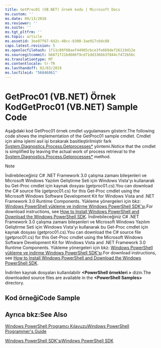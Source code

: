 ```yaml
---
title: GetProc01 (VB.NET) örnek kodu | Microsoft Docs
ms.custom: ''
ms.date: 09/13/2016
ms.reviewer: ''
ms.suite: ''
ms.tgt_pltfrm: ''
ms.topic: article
ms.assetid: 3ee87f67-6d2c-48cc-b300-3ae917c6dc88
caps.latest.revision: 5
ms.openlocfilehash: 1f11c89f60aef44905cbce3fe669def26119d12e
ms.sourcegitcommit: b6871f21bd666f9cd71dd336bb3f844cf472b56c
ms.translationtype: MT
ms.contentlocale: tr-TR
ms.lasthandoff: 02/03/2019
ms.locfileid: "56846861"
---
```

# <a name="getproc01-vbnet-sample-code"></a><span data-ttu-id="56ecd-102">GetProc01 (VB.NET) Örnek Kod</span><span class="sxs-lookup"><span data-stu-id="56ecd-102">GetProc01 (VB.NET) Sample Code</span></span>

<span data-ttu-id="56ecd-103">Aşağıdaki kod GetProc01 örnek cmdlet uygulamasını gösterir.</span><span class="sxs-lookup"><span data-stu-id="56ecd-103">The following code shows the implementation of the GetProc01 sample cmdlet.</span></span> <span data-ttu-id="56ecd-104">Cmdlet için alma işlemi asıl işi bırakarak basitleştirilmiştir fark [System.Diagnostics.Process.Getprocesses\*](/dotnet/api/System.Diagnostics.Process.GetProcesses) yöntemi.</span><span class="sxs-lookup"><span data-stu-id="56ecd-104">Notice that the cmdlet is simplified by leaving the actual work of process retrieval to the [System.Diagnostics.Process.Getprocesses\*](/dotnet/api/System.Diagnostics.Process.GetProcesses) method.</span></span>

> [!NOTE]
> <span data-ttu-id="56ecd-105">İndirebileceğiniz C# .NET Framework 3.0 çalışma zamanı bileşenleri ve Microsoft Windows Yazılım Geliştirme Seti için Windows Vista'yı kullanarak bu Get-Proc cmdlet için kaynak dosyası (getproc01.cs).</span><span class="sxs-lookup"><span data-stu-id="56ecd-105">You can download the C# source file (getproc01.cs) for this Get-Proc cmdlet using the Microsoft Windows Software Development Kit for Windows Vista and .NET Framework 3.0 Runtime Components.</span></span> <span data-ttu-id="56ecd-106">Yükleme yönergeleri için bkz: [Windows PowerShell yükleme ve indirme Windows PowerShell SDK'sı](/powershell/developer/installing-the-windows-powershell-sdk).</span><span class="sxs-lookup"><span data-stu-id="56ecd-106">For download instructions, see [How to Install Windows PowerShell and Download the Windows PowerShell SDK](/powershell/developer/installing-the-windows-powershell-sdk).</span></span>
> <span data-ttu-id="56ecd-107">İndirebileceğiniz C# .NET Framework 3.0 çalışma zamanı bileşenleri ve Microsoft Windows Yazılım Geliştirme Seti için Windows Vista'yı kullanarak bu Get-Proc cmdlet için kaynak dosyası (getproc01.cs).</span><span class="sxs-lookup"><span data-stu-id="56ecd-107">You can download the C# source file (getproc01.cs) for this Get-Proc cmdlet using the Microsoft Windows Software Development Kit for Windows Vista and .NET Framework 3.0 Runtime Components.</span></span> <span data-ttu-id="56ecd-108">Yükleme yönergeleri için bkz: [Windows PowerShell yükleme ve indirme Windows PowerShell SDK'sı](/powershell/developer/installing-the-windows-powershell-sdk).</span><span class="sxs-lookup"><span data-stu-id="56ecd-108">For download instructions, see [How to Install Windows PowerShell and Download the Windows PowerShell SDK](/powershell/developer/installing-the-windows-powershell-sdk).</span></span>
>
> <span data-ttu-id="56ecd-109">İndirilen kaynak dosyaları kullanılabilir  **\<PowerShell örnekleri >** dizin.</span><span class="sxs-lookup"><span data-stu-id="56ecd-109">The downloaded source files are available in the **\<PowerShell Samples>** directory.</span></span>

## <a name="code-sample"></a><span data-ttu-id="56ecd-110">Kod örneği</span><span class="sxs-lookup"><span data-stu-id="56ecd-110">Code Sample</span></span>

<!-- TODO!!!: review snippet reference  [!CODE [msh_samplesgetproc01#getproc01vball](msh_samplesgetproc01#getproc01vball)]  -->

## <a name="see-also"></a><span data-ttu-id="56ecd-111">Ayrıca bkz:</span><span class="sxs-lookup"><span data-stu-id="56ecd-111">See Also</span></span>

[<span data-ttu-id="56ecd-112">Windows PowerShell Programcı Kılavuzu</span><span class="sxs-lookup"><span data-stu-id="56ecd-112">Windows PowerShell Programmer's Guide</span></span>](./windows-powershell-programmer-s-guide.md)

[<span data-ttu-id="56ecd-113">Windows PowerShell SDK'sı</span><span class="sxs-lookup"><span data-stu-id="56ecd-113">Windows PowerShell SDK</span></span>](../windows-powershell-reference.md)